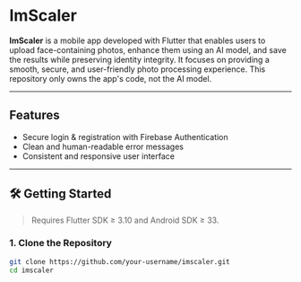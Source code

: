 # ImScaler

**ImScaler** is a mobile app developed with Flutter that enables users to upload face-containing photos, enhance them using an AI model, and save the results while preserving identity integrity. It focuses on providing a smooth, secure, and user-friendly photo processing experience. This repository only owns the app's code, not the AI model.

---

## Features

- Secure login & registration with Firebase Authentication  
- Clean and human-readable error messages  
- Consistent and responsive user interface

---

## 🛠️ Getting Started

> Requires Flutter SDK ≥ 3.10 and Android SDK ≥ 33.

### 1. Clone the Repository

```bash
git clone https://github.com/your-username/imscaler.git
cd imscaler
